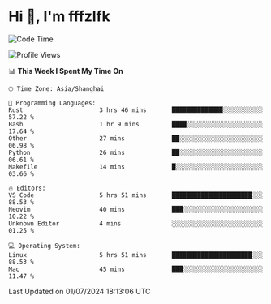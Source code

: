# Hi 👋, I'm fffzlfk

<!--START_SECTION:waka-->
![Code Time](http://img.shields.io/badge/Code%20Time-712%20hrs%2023%20mins-blue)

![Profile Views](http://img.shields.io/badge/Profile%20Views-0-blue)

📊 **This Week I Spent My Time On** 

```text
🕑︎ Time Zone: Asia/Shanghai

💬 Programming Languages: 
Rust                     3 hrs 46 mins       ██████████████░░░░░░░░░░░   57.22 % 
Bash                     1 hr 9 mins         ████░░░░░░░░░░░░░░░░░░░░░   17.64 % 
Other                    27 mins             ██░░░░░░░░░░░░░░░░░░░░░░░   06.98 % 
Python                   26 mins             ██░░░░░░░░░░░░░░░░░░░░░░░   06.61 % 
Makefile                 14 mins             █░░░░░░░░░░░░░░░░░░░░░░░░   03.66 % 

🔥 Editors: 
VS Code                  5 hrs 51 mins       ██████████████████████░░░   88.53 % 
Neovim                   40 mins             ███░░░░░░░░░░░░░░░░░░░░░░   10.22 % 
Unknown Editor           4 mins              ░░░░░░░░░░░░░░░░░░░░░░░░░   01.25 % 

💻 Operating System: 
Linux                    5 hrs 51 mins       ██████████████████████░░░   88.53 % 
Mac                      45 mins             ███░░░░░░░░░░░░░░░░░░░░░░   11.47 % 
```


 Last Updated on 01/07/2024 18:13:06 UTC
<!--END_SECTION:waka-->
